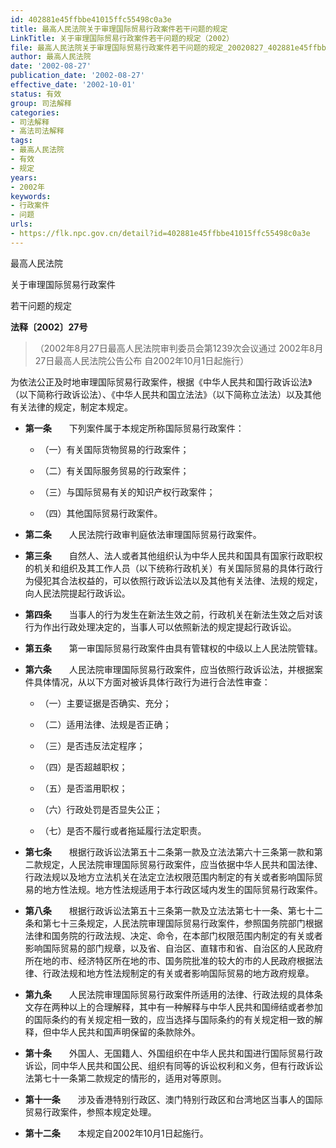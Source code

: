 ```yaml
---
id: 402881e45ffbbe41015ffc55498c0a3e
title: 最高人民法院关于审理国际贸易行政案件若干问题的规定
LinkTitle: 关于审理国际贸易行政案件若干问题的规定（2002）
file: 最高人民法院关于审理国际贸易行政案件若干问题的规定_20020827_402881e45ffbbe41015ffc55498c0a3e.docx
author: 最高人民法院
date: '2002-08-27'
publication_date: '2002-08-27'
effective_date: '2002-10-01'
status: 有效
group: 司法解释
categories:
- 司法解释
- 高法司法解释
tags:
- 最高人民法院
- 有效
- 规定
years:
- 2002年
keywords:
- 行政案件
- 问题
urls:
- https://flk.npc.gov.cn/detail?id=402881e45ffbbe41015ffc55498c0a3e
---
```


最高人民法院

关于审理国际贸易行政案件

若干问题的规定

**法释〔2002〕27号**

> （2002年8月27日最高人民法院审判委员会第1239次会议通过 2002年8月27日最高人民法院公告公布 自2002年10月1日起施行）

为依法公正及时地审理国际贸易行政案件，根据《中华人民共和国行政诉讼法》（以下简称行政诉讼法）、《中华人民共和国立法法》（以下简称立法法）以及其他有关法律的规定，制定本规定。

- **第一条**　　下列案件属于本规定所称国际贸易行政案件：

  - （一）有关国际货物贸易的行政案件；

  - （二）有关国际服务贸易的行政案件；

  - （三）与国际贸易有关的知识产权行政案件；

  - （四）其他国际贸易行政案件。

- **第二条**　　人民法院行政审判庭依法审理国际贸易行政案件。

- **第三条**　　自然人、法人或者其他组织认为中华人民共和国具有国家行政职权的机关和组织及其工作人员（以下统称行政机关）有关国际贸易的具体行政行为侵犯其合法权益的，可以依照行政诉讼法以及其他有关法律、法规的规定，向人民法院提起行政诉讼。

- **第四条**　　当事人的行为发生在新法生效之前，行政机关在新法生效之后对该行为作出行政处理决定的，当事人可以依照新法的规定提起行政诉讼。

- **第五条**　　第一审国际贸易行政案件由具有管辖权的中级以上人民法院管辖。

- **第六条**　　人民法院审理国际贸易行政案件，应当依照行政诉讼法，并根据案件具体情况，从以下方面对被诉具体行政行为进行合法性审查：

  - （一）主要证据是否确实、充分；

  - （二）适用法律、法规是否正确；

  - （三）是否违反法定程序；

  - （四）是否超越职权；

  - （五）是否滥用职权；

  - （六）行政处罚是否显失公正；

  - （七）是否不履行或者拖延履行法定职责。

- **第七条**　　根据行政诉讼法第五十二条第一款及立法法第六十三条第一款和第二款规定，人民法院审理国际贸易行政案件，应当依据中华人民共和国法律、行政法规以及地方立法机关在法定立法权限范围内制定的有关或者影响国际贸易的地方性法规。地方性法规适用于本行政区域内发生的国际贸易行政案件。

- **第八条**　　根据行政诉讼法第五十三条第一款及立法法第七十一条、第七十二条和第七十三条规定，人民法院审理国际贸易行政案件，参照国务院部门根据法律和国务院的行政法规、决定、命令，在本部门权限范围内制定的有关或者影响国际贸易的部门规章，以及省、自治区、直辖市和省、自治区的人民政府所在地的市、经济特区所在地的市、国务院批准的较大的市的人民政府根据法律、行政法规和地方性法规制定的有关或者影响国际贸易的地方政府规章。

- **第九条**　　人民法院审理国际贸易行政案件所适用的法律、行政法规的具体条文存在两种以上的合理解释，其中有一种解释与中华人民共和国缔结或者参加的国际条约的有关规定相一致的，应当选择与国际条约的有关规定相一致的解释，但中华人民共和国声明保留的条款除外。

- **第十条**　　外国人、无国籍人、外国组织在中华人民共和国进行国际贸易行政诉讼，同中华人民共和国公民、组织有同等的诉讼权利和义务，但有行政诉讼法第七十一条第二款规定的情形的，适用对等原则。

- **第十一条**　　涉及香港特别行政区、澳门特别行政区和台湾地区当事人的国际贸易行政案件，参照本规定处理。

- **第十二条**　　本规定自2002年10月1日起施行。
